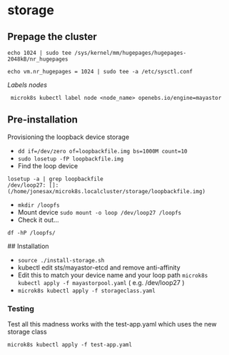 # storage

## Prepage the cluster

```
echo 1024 | sudo tee /sys/kernel/mm/hugepages/hugepages-2048kB/nr_hugepages
```

```
echo vm.nr_hugepages = 1024 | sudo tee -a /etc/sysctl.conf
```

_Labels nodes_

```
 microk8s kubectl label node <node_name> openebs.io/engine=mayastor
 ```

## Pre-installation

Provisioning the loopback device storage
- `dd if=/dev/zero of=loopbackfile.img bs=1000M count=10`
- `sudo losetup -fP loopbackfile.img`
- Find the loop device 
```
losetup -a | grep loopbackfile
/dev/loop27: []: (/home/jonesax/microk8s.localcluster/storage/loopbackfile.img)
```
- `mkdir /loopfs`
- Mount device `sudo mount -o loop /dev/loop27 /loopfs`
- Check it out...
```
df -hP /loopfs/
```

## Installation

- `source ./install-storage.sh`
- kubectl edit sts/mayastor-etcd and remove anti-affinity
- Edit this to match your device name and your loop path `microk8s kubectl apply -f mayastorpool.yaml` ( e.g. /dev/loop27 )
- `microk8s kubectl apply -f storageclass.yaml`


### Testing

Test all this madness works with the test-app.yaml which uses the new storage class

`microk8s kubectl apply -f test-app.yaml`
